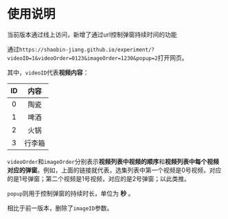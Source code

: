 # 使用说明

当前版本通过线上访问，新增了通过url控制弹窗持续时间的功能

通过`https://shaobin-jiang.github.io/experiment/?videoID=1&videoOrder=0123&imageOrder=1230&popup=2`打开网页。

其中，`videoID`代表**视频内容**：

|  ID  |  内容 |
| :-: | :-: |
|  0  | 陶瓷 |
|  1  | 啤酒 |
|  2  | 火锅 |
|  3  | 行李箱 |

`videoOrder`和`imageOrder`分别表示**视频列表中视频的顺序**和**视频列表中每个视频对应的弹窗**。例如，上面的链接就代表，选集列表中第一个视频是0号视频，对应的是1号弹窗；第二个视频是1号视频，对应的是2号弹窗；以此类推。

`popup`则用于控制弹窗的持续时长，单位为 **秒** 。

相比于前一版本，删除了`imageID`参数。